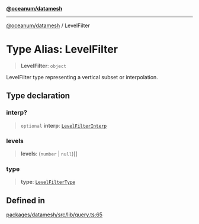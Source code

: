 [**@oceanum/datamesh**](../README.md)

***

[@oceanum/datamesh](../README.md) / LevelFilter

# Type Alias: LevelFilter

> **LevelFilter**: `object`

LevelFilter type representing a vertical subset or interpolation.

## Type declaration

### interp?

> `optional` **interp**: [`LevelFilterInterp`](LevelFilterInterp.md)

### levels

> **levels**: (`number` \| `null`)[]

### type

> **type**: [`LevelFilterType`](LevelFilterType.md)

## Defined in

[packages/datamesh/src/lib/query.ts:65](https://github.com/oceanum-io/oceanum-js/blob/8743de96e5f943db8ec0df1328a02f233bca002b/packages/datamesh/src/lib/query.ts#L65)
